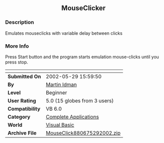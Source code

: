 ﻿<div align="center">

## MouseClicker


</div>

### Description

Emulates mouseclicks with variable delay between clicks
 
### More Info
 
Press Start button and the program starts emulation mouse-clicks until you press stop.


<span>             |<span>
---                |---
**Submitted On**   |2002-05-29 15:59:50
**By**             |[Martin Idman](https://github.com/Planet-Source-Code/PSCIndex/blob/master/ByAuthor/martin-idman.md)
**Level**          |Beginner
**User Rating**    |5.0 (15 globes from 3 users)
**Compatibility**  |VB 6\.0
**Category**       |[Complete Applications](https://github.com/Planet-Source-Code/PSCIndex/blob/master/ByCategory/complete-applications__1-27.md)
**World**          |[Visual Basic](https://github.com/Planet-Source-Code/PSCIndex/blob/master/ByWorld/visual-basic.md)
**Archive File**   |[MouseClick880675292002\.zip](https://github.com/Planet-Source-Code/martin-idman-mouseclicker__1-35236/archive/master.zip)








